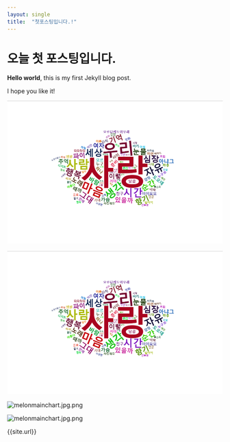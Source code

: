 ```yaml
---
layout: single
title:  "첫포스팅입니다.!"
---
```


# 오늘 첫 포스팅입니다.

**Hello world**, this is my first Jekyll blog post.

I hope you like it!

![melonmainchart.jpg.png](../_images/2023-07-19-first/ff58457a5997ac6d3f4d3e22355ca75186e9f133.png)

![melonmainchart.jpg.png](https://github.com/Jinseongmensch/Jinseongmensch.github.io/blob/master/_images/2023-07-19-first/ff58457a5997ac6d3f4d3e22355ca75186e9f133.png)

![melonmainchart.jpg.png](../../_images/2023-07-19-first/ff58457a5997ac6d3f4d3e22355ca75186e9f133.png)

![melonmainchart.jpg.png]({{site.url}}/_images/2023-07-19-first/ff58457a5997ac6d3f4d3e22355ca75186e9f133.png)

{{site.url}}
